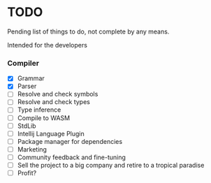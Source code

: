# TODO

Pending list of things to do, not complete by any means.

Intended for the developers

### Compiler

- [x] Grammar
- [x] Parser
- [ ] Resolve and check symbols
- [ ] Resolve and check types
- [ ] Type inference
- [ ] Compile to WASM
- [ ] StdLib
- [ ] Intellij Language Plugin
- [ ] Package manager for dependencies
- [ ] Marketing
- [ ] Community feedback and fine-tuning
- [ ] Sell the project to a big company and retire to a tropical paradise
- [ ] Profit?